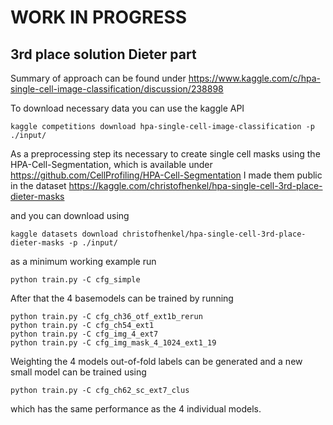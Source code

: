 # WORK IN PROGRESS


## 3rd place solution Dieter part




Summary of approach can be found under 
https://www.kaggle.com/c/hpa-single-cell-image-classification/discussion/238898

To download necessary data you can use the kaggle API


```
kaggle competitions download hpa-single-cell-image-classification -p ./input/
```

As a preprocessing step its necessary to create single cell masks using the HPA-Cell-Segmentation, which is available under https://github.com/CellProfiling/HPA-Cell-Segmentation
I made them public in the dataset https://kaggle.com/christofhenkel/hpa-single-cell-3rd-place-dieter-masks

and you can download using 

```
kaggle datasets download christofhenkel/hpa-single-cell-3rd-place-dieter-masks -p ./input/
```

as a minimum working example run 

```
python train.py -C cfg_simple
```

After that the 4 basemodels can be trained by running

```
python train.py -C cfg_ch36_otf_ext1b_rerun
python train.py -C cfg_ch54_ext1
python train.py -C cfg_img_4_ext7
python train.py -C cfg_img_mask_4_1024_ext1_19
```

Weighting the 4 models out-of-fold labels can be generated and a new small model can be trained using 

```
python train.py -C cfg_ch62_sc_ext7_clus
```

which has the same performance as the 4 individual models.

